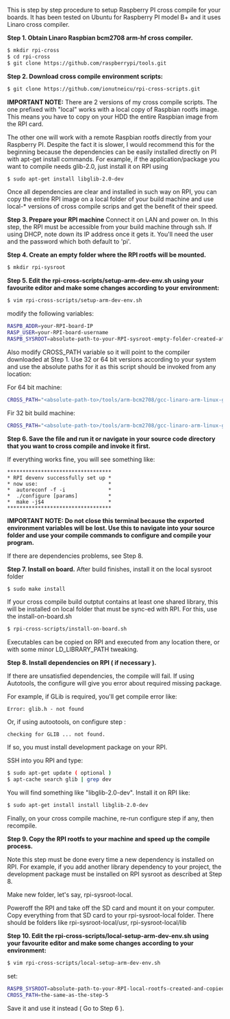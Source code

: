 This is step by step procedure to setup Raspberry PI cross compile for your boards. It has been tested on Ubuntu for Raspberry PI model B+ and it uses Linaro cross compiler. 


**Step 1. Obtain Linaro Raspbian bcm2708 arm-hf cross compiler.**

```sh
$ mkdir rpi-cross
$ cd rpi-cross
$ git clone https://github.com/raspberrypi/tools.git
```

**Step 2. Download cross compile environment scripts:**

```sh
$ git clone https://github.com/ionutneicu/rpi-cross-scripts.git
```

**IMPORTANT NOTE:** There are 2 versions of my cross compile scripts. The one prefixed with "local" works with a local copy of Raspbian rootfs image. This means you have to copy on your HDD the entire Raspbian image from the RPI card.

The other one will work with a remote Raspbian rootfs directly from your Raspberry PI. Despite the fact it is slower, I would recommend this for the beginning because the dependencies can be easily installed directly on PI with apt-get install commands. For example, if the application/package you want to compile needs glib-2.0, just install it on RPI using 

```sh
$ sudo apt-get install libglib-2.0-dev
```

Once all dependencies are clear and installed in such way on RPI, you can copy the entire RPI image on a local folder of your build machine and use local-* versions of cross compile scrips and get the benefit of their speed.

**Step 3. Prepare your RPI machine**
Connect it on LAN and power on. In this step, the RPI must be accessible from your build machine through ssh. If using DHCP, note down its IP address once it gets it. You'll need the user and the password which both default to 'pi'.

**Step 4. Create an empty folder where the RPI rootfs will be mounted.**

```sh
$ mkdir rpi-sysroot
```

**Step 5. Edit the rpi-cross-scripts/setup-arm-dev-env.sh using your favourite editor and make some changes according to your environment:**
```sh
$ vim rpi-cross-scripts/setup-arm-dev-env.sh
```

modify the following variables:

```sh
RASPB_ADDR=your-RPI-board-IP
RASP_USER=your-RPI-board-username
RASPB_SYSROOT=absolute-path-to-your-RPI-sysroot-empty-folder-created-at-step-4
```


Also modify CROSS_PATH variable so it will point to the compiler downloaded at Step 1. Use 32 or 64 bit versions according to your system and use the absolute paths for it as this script should be invoked from any location:


For 64 bit machine:

```sh
CROSS_PATH="<absolute-path-to>/tools/arm-bcm2708/gcc-linaro-arm-linux-gnueabihf-raspbian-x64/bin"
```

Fir 32 bit build machine:
```sh
CROSS_PATH="<absolute-path-to>/tools/arm-bcm2708/gcc-linaro-arm-linux-gnueabihf-raspbian/bin"
```

**Step 6. Save the file and run it or navigate in your source code directory that you want to cross compile and invoke it first.**

If everything works fine, you will see something like:

```
**********************************
* RPI devenv successfully set up *
* now use:                       *
*  autoreconf -f -i              *
*  ./configure [params]          *
*  make -j$4                     *
**********************************
```

**IMPORTANT NOTE: Do not close this terminal because the exported environment variables will be lost. Use this to navigate into your source folder and use your compile commands to configure and compile your program.**


If there are dependencies problems, see Step 8.


**Step 7.  Install on board.**
After build finishes, install it on the local sysroot folder

```sh
$ sudo make install
```

If your cross compile build outptut contains at least one shared library, this will be installed on local folder that must be sync-ed with RPI. For this, use the install-on-board.sh

```sh
$ rpi-cross-scripts/install-on-board.sh
```

Executables can be copied on RPI and executed from any location there, or with some minor LD_LIBRARY_PATH tweaking.


**Step 8. Install dependencies on RPI ( if necessary ).**

If there are unsatisfied dependencies, the  compile will fail. If using Autotools, the configure will give you error about required missing package.



For example, if GLib is required, you'll get compile error like:

```
Error: glib.h - not found
```

Or, if using autootools, on configure step :

```
checking for GLIB ... not found.
```

If so, you must install development package on your RPI.


SSH into you RPI and type:

```sh
$ sudo apt-get update ( optional )
$ apt-cache search glib | grep dev
```

You will find something like "libglib-2.0-dev". Install it on RPI like:
```sh
$ sudo apt-get install install libglib-2.0-dev
```

Finally, on your cross compile machine, re-run configure step if any, then recompile.


**Step 9. Copy the RPI rootfs to your machine and speed up the compile process.**

Note this step must be done every time a new dependency is installed on RPI. For example, if you add another library dependency to your project, the development package must be installed on RPI sysroot as described at Step 8.


Make new folder, let's say, rpi-sysroot-local.

Poweroff the RPI and take off the SD card and mount it on your computer. Copy everything from that SD card to your rpi-sysroot-local folder. There should be folders like rpi-sysroot-local/usr, rpi-sysroot-local/lib



**Step 10. Edit the rpi-cross-scripts/local-setup-arm-dev-env.sh using your favourite editor and make some changes according to your environment:**
```sh
$ vim rpi-cross-scripts/local-setup-arm-dev-env.sh
```

set:
```sh
RASPB_SYSROOT=absolute-path-to-your-RPI-local-rootfs-created-and-copied-at-step-9
CROSS_PATH=the-same-as-the-step-5
```

Save it and use it instead ( Go to Step 6 ).